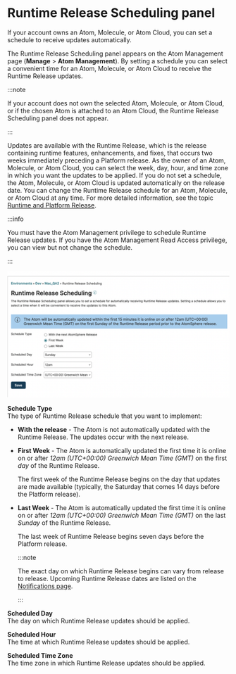 # Runtime Release Scheduling panel 

<head>
  <meta name="guidename" content="Integration"/>
  <meta name="context" content="GUID-60CC6FED-965D-46A2-A6C8-88141B965C16"/>
</head>


If your account owns an Atom, Molecule, or Atom Cloud, you can set a schedule to receive updates automatically.

The Runtime Release Scheduling panel appears on the Atom Management page \(**Manage** \> **Atom Management**\). By setting a schedule you can select a convenient time for an Atom, Molecule, or Atom Cloud to receive the Runtime Release updates.

:::note

If your account does not own the selected Atom, Molecule, or Atom Cloud, or if the chosen Atom is attached to an Atom Cloud, the Runtime Release Scheduling panel does not appear.

:::

Updates are available with the Runtime Release, which is the release containing runtime features, enhancements, and fixes, that occurs two weeks immediately preceding a Platform release. As the owner of an Atom, Molecule, or Atom Cloud, you can select the week, day, hour, and time zone in which you want the updates to be applied. If you do not set a schedule, the Atom, Molecule, or Atom Cloud is updated automatically on the release date. You can change the Runtime Release schedule for an Atom, Molecule, or Atom Cloud at any time. For more detailed information, see the topic [Runtime and Platform Release](/docs/Atomsphere/Platform/atm-Runtime_and_Atomsphere_releases_8aa6b48e-b0b6-4382-8ffa-a7cf23f0314f.md).

:::info

You must have the Atom Management privilege to schedule Runtime Release updates. If you have the Atom Management Read Access privilege, you can view but not change the schedule.

:::

![Runtime Release Scheduling page.](../Images/manage-ps-release-control-scheduling_ef069102-db6a-4b82-834c-5570c5690e98.jpg)

**Schedule Type**  
The type of Runtime Release schedule that you want to implement:

- **With the release** - The Atom is not automatically updated with the Runtime Release. The updates occur with the next release.

- **First Week** - The Atom is automatically updated the first time it is online on or after *12am \(UTC+00:00\) Greenwich Mean Time \(GMT\)* on the first *day* of the Runtime Release.

  The first week of the Runtime Release begins on the day that updates are made available \(typically, the Saturday that comes 14 days before the Platform release\).

- **Last Week** - The Atom is automatically updated the first time it is online on or after *12am \(UTC+00:00\) Greenwich Mean Time \(GMT\)* on the last *Sunday* of the Runtime Release.

  The last week of Runtime Release begins seven days before the Platform release.

  :::note

  The exact day on which Runtime Release begins can vary from release to release. Upcoming Runtime Release dates are listed on the [Notifications page](https://stats.boomi.com/notifications/).

  :::

**Scheduled Day**  
The day on which Runtime Release updates should be applied.

**Scheduled Hour**  
The time at which Runtime Release updates should be applied.

**Scheduled Time Zone**  
The time zone in which Runtime Release updates should be applied.